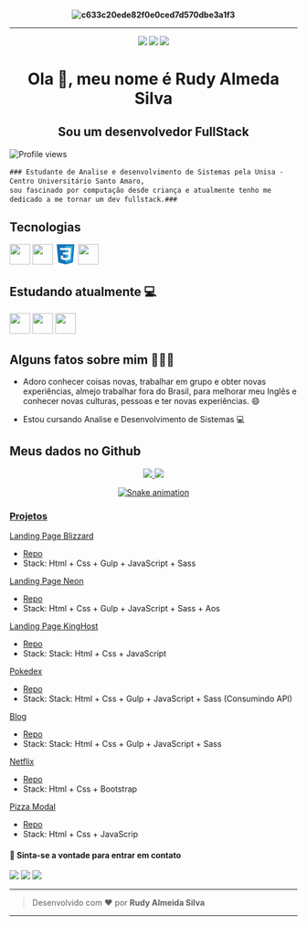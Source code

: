 <h4 align="center">

 
![c633c20ede82f0e0ced7d570dbe3a1f3](https://user-images.githubusercontent.com/70382532/138322189-2db8df52-9dcb-40a0-88a8-c365466bd33d.gif)

<hr>

  <div>
   <a href="https://bit.ly/githubbbs" target="_blank"><img src="https://img.shields.io/badge/WhatsApp-25D366?style=for-the-badge&logo=whatsapp&logoColor=white" target="_blank"></a>
   <a href="https://www.linkedin.com/in/devfullmaster/" target="_blank"><img src="https://img.shields.io/badge/-LinkedIn-%230077B5?style=for-the-badge&logo=linkedin&logoColor=white" target="_blank"></a>
   <a href="https://instagram.com/rudyefamilia" target="_blank"><img src="https://img.shields.io/badge/-Instagram-%23E4405F?style=for-the-badge&logo=instagram&logoColor=white" target="_blank"></a> 
  
  
 
   
</div>
</h4>

<h1 align="center">Ola 👋, meu nome é Rudy Almeda Silva</h1>
<h2 align="center">Sou um desenvolvedor FullStack

</h2>

![Profile views](https://gpvc.arturio.dev/devfullmaster)
```
### Estudante de Analise e desenvolvimento de Sistemas pela Unisa - Centro Universitário Santo Amaro, 
sou fascinado por computação desde criança e atualmente tenho me dedicado a me tornar um dev fullstack.###
```
<h2>​Tecnologias</h2>

<p align="left">
  <img src="https://raw.githubusercontent.com/danielcranney/readme-generator/main/public/icons/skills/javascript-colored.svg" width="36" height="36"/>
  <img src="https://raw.githubusercontent.com/danielcranney/readme-generator/main/public/icons/skills/html5-colored.svg" width="36" height="36"/>
  <img src="https://raw.githubusercontent.com/devicons/devicon/master/icons/css3/css3-original.svg" height="36" width="36">
  <img src="https://cdn.jsdelivr.net/gh/devicons/devicon/icons/git/git-original.svg" height="36" width="36">
  
</p>
  
<h2>Estudando atualmente 💻</h2> 

<p align="left">
  <img src="https://cdn.jsdelivr.net/gh/devicons/devicon/icons/typescript/typescript-original.svg" width="36" height="36"/>
  <img src="https://cdn.jsdelivr.net/gh/devicons/devicon/icons/react/react-original.svg" width="36" height="36"/>
  <img src="https://cdn.jsdelivr.net/gh/devicons/devicon/icons/nodejs/nodejs-plain.svg" width="36" height="36"/>
          
</p>
  
 


</div>



## Alguns fatos sobre mim 👨🏻‍💻

- Adoro conhecer coisas novas, trabalhar em grupo e obter novas experiências, almejo trabalhar fora do Brasil, para melhorar meu Inglês e conhecer novas culturas, pessoas e ter novas experiências. 😄

- Estou cursando Analise e Desenvolvimento de Sistemas 💻


## Meus dados no Github
<div align="center">
  <a href="https://github.com/devfullmaster">
  <img height="180em" src="https://github-readme-stats.vercel.app/api?username=devfullmaster&show_icons=true&theme=dark&include_all_commits=true&count_private=true"/>
  <img height="180em" src="https://github-readme-stats.vercel.app/api/top-langs/?username=devfullmaster&layout=compact&langs_count=7&theme=dark"/>
  
  
  
  ![Snake animation](https://github.com/devfullmaster/devfullmaster/blob/output/github-contribution-grid-snake.svg)
</div>


### Projetos
 
 



[Landing Page Blizzard](https://projeto-landing-page-blizzard.vercel.app/)

- [Repo](https://github.com/devfullmaster/Projeto-Landing-Page-Blizzard)
- Stack: Html + Css + Gulp + JavaScript + Sass

[Landing Page Neon](https://projeto-neon-beige.vercel.app/)

- [Repo](https://github.com/devfullmaster/Projeto-Neon)
- Stack: Html + Css + Gulp + JavaScript + Sass + Aos

[Landing Page KingHost](https://projeto-king-host.vercel.app/)

- [Repo](https://github.com/devfullmaster/Projeto-KingHost)
- Stack: Stack: Html + Css + JavaScript

[Pokedex](http://projeto-pokedex-eight.vercel.app/)

- [Repo](https://github.com/devfullmaster/Projeto-Pokedex)
- Stack: Stack: Html + Css + Gulp + JavaScript + Sass (Consumindo API)

[Blog](http://projeto-blog-nine.vercel.app/)

- [Repo](https://github.com/devfullmaster/Projeto-Blog)
- Stack: Stack: Html + Css + Gulp + JavaScript + Sass

[Netflix](https://netflix-rho-opal.vercel.app/)

- [Repo](https://github.com/devfullmaster/App-Filmes)
- Stack: Html + Css + Bootstrap

[Pizza Modal](https://pizza-45hy.vercel.app/)

- [Repo](https://github.com/devfullmaster/Pizza.git)
- Stack: Html + Css + JavaScrip

#### 💬 Sinta-se a vontade para entrar em contato

<a href="https://bit.ly/githubbbs" target="_blank"><img src="https://img.shields.io/badge/WhatsApp-25D366?style=for-the-badge&logo=whatsapp&logoColor=white" target="_blank"></a>
 <a href="https://www.linkedin.com/in/devfullmaster/" target="_blank"><img src="https://img.shields.io/badge/-LinkedIn-%230077B5?style=for-the-badge&logo=linkedin&logoColor=white" target="_blank"></a>
   <a href="https://instagram.com/rudyefamilia" target="_blank"><img src="https://img.shields.io/badge/-Instagram-%23E4405F?style=for-the-badge&logo=instagram&logoColor=white" target="_blank"></a> 
  

---

> Desenvolvido com ❤️ por **Rudy Almeida Silva**

---





 

